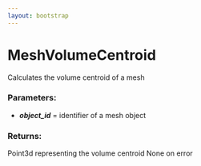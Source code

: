 ```yaml
---
layout: bootstrap
---
```


# MeshVolumeCentroid

Calculates the volume centroid of a mesh
        

### Parameters:

- ***object_id*** = identifier of a mesh object
        

### Returns:


Point3d representing the volume centroid
None on error
        
